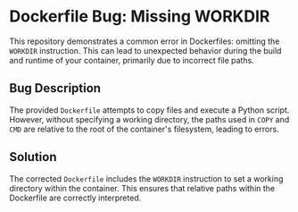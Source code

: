 # Dockerfile Bug: Missing WORKDIR
This repository demonstrates a common error in Dockerfiles: omitting the `WORKDIR` instruction. This can lead to unexpected behavior during the build and runtime of your container, primarily due to incorrect file paths.

## Bug Description
The provided `Dockerfile` attempts to copy files and execute a Python script. However, without specifying a working directory, the paths used in `COPY` and `CMD` are relative to the root of the container's filesystem, leading to errors.

## Solution
The corrected `Dockerfile` includes the `WORKDIR` instruction to set a working directory within the container. This ensures that relative paths within the Dockerfile are correctly interpreted.
